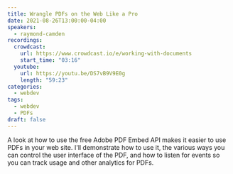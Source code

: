 ```yaml
---
title: Wrangle PDFs on the Web Like a Pro
date: 2021-08-26T13:00:00-04:00
speakers:
  - raymond-camden
recordings:
  crowdcast:
    url: https://www.crowdcast.io/e/working-with-documents
    start_time: "03:16"
  youtube:
    url: https://youtu.be/DS7vB9V9E0g
    length: "59:23"
categories:
  - webdev
tags:
  - webdev
  - PDFs
draft: false
---
```


A look at how to use the free Adobe PDF Embed API makes it easier to use PDFs in your web site. I'll demonstrate how to use it, the various ways you can control the user interface of the PDF, and how to listen for events so you can track usage and other analytics for PDFs.
